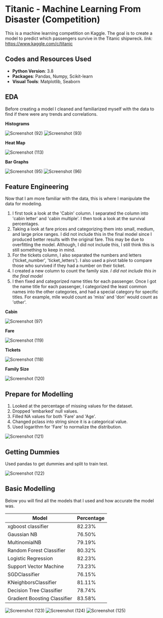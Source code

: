 # Titanic - Machine Learning From Disaster (Competition)
This is a machine learning competition on Kaggle. The goal is to create a model to predict which passengers survive in the Titanic shipwreck.
_link:_ https://www.kaggle.com/c/titanic 

## Codes and Resources Used
* **Python Version**: 3.8
* **Packages**: Pandas, Numpy, Scikit-learn
* **Visual Tools**: Matplotlib, Seaborn

## EDA
Before creating a model I cleaned and familiarized myself with the data to find if there were any trends and correlations.

**Histograms**

![Screenshot (92)](https://user-images.githubusercontent.com/91089401/153504811-f7155ae5-955d-489a-b27f-0b526eed961f.png)
![Screenshot (93)](https://user-images.githubusercontent.com/91089401/153504836-591536ba-8df3-4b24-8b1b-5e7db69c5f23.png)

**Heat Map**

![Screenshot (113)](https://user-images.githubusercontent.com/91089401/153505030-35a6c345-3e1e-4a5a-ab81-438854f0712a.png)

**Bar Graphs**

![Screenshot (95)](https://user-images.githubusercontent.com/91089401/153505188-03968d88-0a27-45e2-80cf-e08b0a3758d9.png)
![Screenshot (96)](https://user-images.githubusercontent.com/91089401/153505200-a3baeb9d-abfa-4942-8731-1c4aef158d77.png)

## Feature Engineering
Now that I am more familiar with the data, this is where I manipulate the data for modeling. 

1) I first took a look at the 'Cabin' column. I separated the column into 'cabin letter' and 'cabin multiple'. I then took a look at the survival percentages.  
2) Taking a look at fare prices and categorizing them into small, medium, and large price ranges. I did not include this in the final model since I produced better results with the original fare. This may be due to overfitting the model. Although, I did not include this, I still think this is still something to keep in mind.
3) For the tickets column, I also separated the numbers and letters ('ticket_number', 'ticket_letters'). I also used a pivot table to compare those who survived if they had a number on their ticket.
4) I created a new column to count the family size. _I did not include this in the final model_
5) I then fixed and categorized name titles for each passenger. Once I got the name title for each passenger, I categorized the least common names into the other categories, and had a special category for specific titles. For example, mlle would count as 'miss' and 'don' would count as 'other'.


**Cabin**

![Screenshot (97)](https://user-images.githubusercontent.com/91089401/153506309-7c82c477-f396-4f0f-bf85-b10534ad7ad3.png)

**Fare** 

![Screenshot (119)](https://user-images.githubusercontent.com/91089401/153518559-dda393c2-47bb-4736-87a3-b0ed3f31d5bd.png)

**Tickets**

![Screenshot (118)](https://user-images.githubusercontent.com/91089401/153518268-5cb52897-738b-42aa-ac8e-972a040284cc.png)

**Family Size**

![Screenshot (120)](https://user-images.githubusercontent.com/91089401/153518706-8e62ea99-8b71-4f5a-8e78-059e3cf07004.png)

## Prepare for Modelling
1) Looked at the percentage of missing values for the dataset.
2) Dropped 'embarked' null values.
3) Filled NA values for both 'Fare' and 'Age'.
4) Changed pclass into string since it is a categorical value.
5) Used logarithm for 'Fare' to normalize the distribution.

![Screenshot (121)](https://user-images.githubusercontent.com/91089401/153519257-edb2e636-d75f-4792-bbfc-a3bf7a57151b.png)

## Getting Dummies
Used pandas to get dummies and split to train test.

![Screenshot (122)](https://user-images.githubusercontent.com/91089401/153519567-94623116-0322-4ad3-b188-4791cd77aed1.png)

## Basic Modelling
Below you will find all the models that I used and how accurate the model was.

| **Model** | **Percentage** |
|---|---|
| xgboost classifier | 82.23% |
| Gaussian NB | 76.50% |
| MultinomialNB | 79.19% |
| Random Forest Classifier | 80.32% |
| Logistic Regression | 82.23% |
| Support Vector Machine | 73.23% |
| SGDClassifier | 76.15% |
| KNeighborsClassifier | 81.11% |
| Decision Tree Classifier | 78.74% |
| Gradient Boosting Classifier | 83.58% |

![Screenshot (123)](https://user-images.githubusercontent.com/91089401/153520613-a1593bfd-4913-43f9-aa24-290851c133e1.png)
![Screenshot (124)](https://user-images.githubusercontent.com/91089401/153520663-13d3afb6-8fe6-4d12-8bb6-4e5dd43358a0.png)
![Screenshot (125)](https://user-images.githubusercontent.com/91089401/153520709-03b6739a-4c0e-43f2-94e8-8afe775931f0.png)



